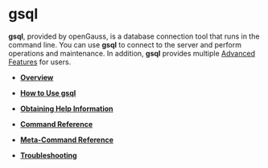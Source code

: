 # gsql<a name="EN-US_TOPIC_0294749005"></a>

**gsql**, provided by openGauss, is a database connection tool that runs in the command line. You can use  **gsql**  to connect to the server and perform operations and maintenance. In addition,  **gsql**  provides multiple  [Advanced Features](overview-0.md#en-us_topic_0059778819_s999ec23443d04c7ab199c53189744b58)  for users.

-   **[Overview](overview-0.md)**  

-   **[How to Use gsql](how-to-use-gsql.md)**  

-   **[Obtaining Help Information](obtaining-help-information.md)**  

-   **[Command Reference](command-reference.md)**  

-   **[Meta-Command Reference](meta-command-reference.md)**  

-   **[Troubleshooting](troubleshooting.md)**  



